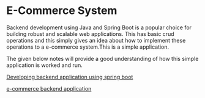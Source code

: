 # E-Commerce System

Backend development using Java and Spring Boot is a popular choice for building robust and scalable web applications. 
This has basic crud operations and this simply gives an idea about how to implement these operations to a e-commerce system.This is a simple application.

The given below notes will provide a good understanding of how this simple application is worked and run.

[Developing backend application using spring boot](https://drive.google.com/drive/folders/1xrzRsQiKsrHPbAiVhJ01bG6gARbsG8GQ)

[e-commerce backend application](https://drive.google.com/drive/folders/1xrzRsQiKsrHPbAiVhJ01bG6gARbsG8GQ)

